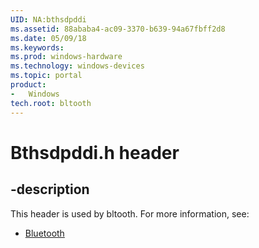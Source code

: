 ```yaml
---
UID: NA:bthsdpddi
ms.assetid: 88ababa4-ac09-3370-b639-94a67fbff2d8
ms.date: 05/09/18
ms.keywords: 
ms.prod: windows-hardware
ms.technology: windows-devices
ms.topic: portal
product:
-	Windows
tech.root: bltooth
---
```


# Bthsdpddi.h header


## -description


This header is used by bltooth. For more information, see:

- [Bluetooth](../_bltooth/index.md)
